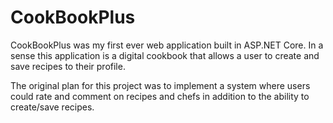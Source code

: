 # CookBookPlus

CookBookPlus was my first ever web application built in ASP.NET Core. In a sense this application is a digital cookbook that allows a user to create and save recipes to their profile.

The original plan for this project was to implement a system where users could rate and comment on recipes and chefs in addition to the ability to create/save recipes.
